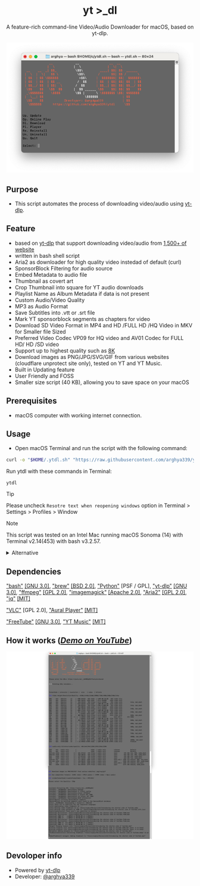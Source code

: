 <h1 align="center">yt >_dl</h1>
<p align="center">
A feature-rich command-line Video/Audio Downloader for macOS, based on yt-dlp.
<br>
<br>
<img src="docs/images/Main.png">
<br>

## Purpose
- This script automates the process of downloading video/audio using [yt-dlp](https://github.com/yt-dlp/yt-dlp).

## Feature
- based on [yt-dlp](https://github.com/yt-dlp/yt-dlp) that support downloading video/audio from [1,500+ of website](https://github.com/yt-dlp/yt-dlp/blob/master/supportedsites.md)
- written in bash shell script
- Aria2 as downloader for high quality video instedad of default (curl)
- SponsorBlock Filtering for audio source
- Embed Metadata to audio file
- Thumbnail as covert art
- Crop Thumbnail into square for YT audio downloads
- Playlist Name as Album Metadata if data is not present
- Custom Audio/Video Quality
- MP3 as Audio Format
- Save Subtitles into .vtt or .srt file
- Mark YT sponsorblock segments as chapters for video
- Download SD Video Format in MP4 and HD /FULL HD /HQ Video in MKV for Smaller file Sized
- Preferred Video Codec VP09 for HQ video and AV01 Codec for FULL HD/ HD /SD video
- Support up to highest quality such as [8K](https://www.youtube.com/watch?v=G5RpJwCJDqc&list=PLl-EaOsRdw0-lSwCyMRSUlSDmrxaprRYE)
- Download images as PNG/JPG/SVG/GIF from various websites (cloudflare unprotect site only), tested on YT and YT Music.
- Built in Updating feature
- User Friendly and FOSS
- Smaller size script (40 KB), allowing you to save space on your macOS

## Prerequisites
- macOS computer with working internet connection.

## Usage
- Open macOS Terminal and run the script with the following command:
```sh
curl -o "$HOME/.ytdl.sh" "https://raw.githubusercontent.com/arghya339/ytdl/refs/heads/main/ytdl.sh" && bash "$HOME/.ytdl.sh"
```
Run ytdl with these commands in Terminal:
```
ytdl
```
> [!TIP]
> Please uncheck `Resotre text when reopening windows` option in Terminal > Settings > Profiles > Window

> [!NOTE]
> This script was tested on an Intel Mac running macOS Sonoma (14) with Terminal v2.14(453) with bash v3.2.57.

<details><summary>
Alternative
</summary>

Android:

[Seal](https://github.com/JunkFood02/Seal)

[ytdlnis](https://github.com/deniscerri/ytdlnis)

macOS:

[MacYTDL](https://github.com/section83/MacYTDL/releases) formatSlectionNotAvailable

[yt-dlp-gui](https://github.com/dsymbol/yt-dlp-gui) qualitySelectionNotAvailable

[youtube-dl-gui](https://github.com/jely2002/youtube-dl-gui) notWorkOnMac

[ezytdl](https://github.com/sylviiu/ezytdl) notWorkOnMac

Windows:

[yt-dlp-gui](https://github.com/dsymbol/yt-dlp-gui)

Linux:

[yt-dlp-gui](https://github.com/dsymbol/yt-dlp-gui)
</details>

## Dependencies
["bash"](https://www.gnu.org/software/bash/) [[GNU 3.0]](https://www.gnu.org/licenses/gpl-3.0.html), ["brew"](https://github.com/Homebrew/brew) [[BSD 2.0]](https://github.com/Homebrew/brew/blob/master/LICENSE.txt), ["Python"](https://www.python.org/downloads/) [PSF / GPL], ["yt-dlp"](https://github.com/yt-dlp/yt-dlp) [[GNU 3.0]](https://github.com/yt-dlp/yt-dlp/blob/master/LICENSE), ["ffmpeg"](https://ffmpeg.org/) [[GPL 2.0]](https://github.com/Homebrew/homebrew-core/blob/2ad483ba44590da050eb681eb052e63d042b7340/Formula/f/ffmpeg@5.rb), ["imagemagick"](https://imagemagick.org/) [[Apache 2.0]](https://github.com/ImageMagick/ImageMagick/blob/main/LICENSE), ["Aria2"](https://aria2.github.io/) [[GPL 2.0]](https://aria2.github.io/), ["jq"](https://github.com/jqlang/jq) [[MIT]](https://github.com/jqlang/jq/blob/master/COPYING)

["VLC"](https://www.videolan.org/vlc/) [GPL 2.0], ["Aural Player"](https://github.com/kartik-venugopal/aural-player) [[MIT]](https://github.com/kartik-venugopal/aural-player/blob/main/LICENSE)

["FreeTube"](https://github.com/FreeTubeApp/FreeTube) [[GNU 3.0]](https://github.com/FreeTubeApp/FreeTube/blob/development/LICENSE), ["YT Music"](https://github.com/th-ch/youtube-music) [[MIT]](https://github.com/th-ch/youtube-music/blob/master/license)

## How it works (_[Demo on YouTube](https://youtube.com/)_)

![image](docs/images/Result.png)

## Devoloper info
- Powered by [yt-dlp](https://github.com/yt-dlp/yt-dlp)
- Developer: [@arghya339](https://github.com/arghya339)
